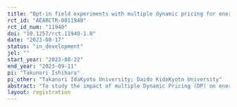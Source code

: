 ```yaml
---
title: "Opt-in field experiments with multiple dynamic pricing for energy savings"
rct_id: "AEARCTR-0011940"
rct_id_num: "11940"
doi: "10.1257/rct.11940-1.0"
date: "2023-08-17"
status: "in_development"
jel: ""
start_year: "2023-08-22"
end_year: "2023-09-11"
pi: "Takunori Ishihara"
pi_other: "Takanori IdaKyoto University; Daido KidoKyoto University"
abstract: "To study the impact of multiple Dynamic Pricing (DP) on energy-saving behavior. We also aim to analyze the opt-in rate in terms of whether different types of DPs have different opt-in rates."
layout: registration
---
```


